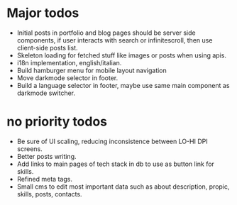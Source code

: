 # Major todos
- Initial posts in portfolio and blog pages should be server side components, if user interacts with search or infinitescroll, then use client-side posts list.
- Skeleton loading for fetched stuff like images or posts when using apis.
- i18n implementation, english/italian.
- Build hamburger menu for mobile layout navigation
- Move darkmode selector in footer.
- Build a language selector in footer, maybe use same main component as darkmode switcher.

# no priority todos
- Be sure of UI scaling, reducing inconsistence between LO-HI DPI screens.
- Better posts writing.
- Add links to main pages of tech stack in db to use as button link for skills.
- Refined meta tags.
- Small cms to edit most important data such as about description, propic, skills, posts, contacts.